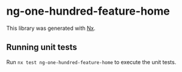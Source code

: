 # ng-one-hundred-feature-home

This library was generated with [Nx](https://nx.dev).

## Running unit tests

Run `nx test ng-one-hundred-feature-home` to execute the unit tests.
